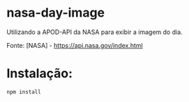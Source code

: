 # nasa-day-image
Utilizando a APOD-API da NASA para exibir a imagem do dia.

Fonte: [NASA] - https://api.nasa.gov/index.html

# Instalação:
    npm install
